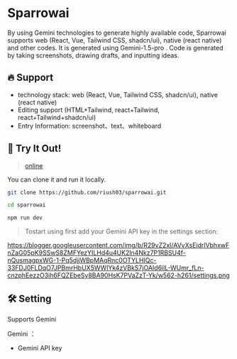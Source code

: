 # Sparrowai

By using Gemini technologies to generate highly available code, Sparrowai supports web (React, Vue, Tailwind CSS, shadcn/ui), native (react native) and other codes. It is generated using Gemini-1.5-pro . Code is generated by taking screenshots, drawing drafts, and inputting ideas.



## 🔥 Support

- technology stack: web (React, Vue, Tailwind CSS, shadcn/ui), native (react native)
- Editing support (HTML+Tailwind, react+Tailwind, react+Tailwind+shadcn/ui)
- Entry Information: screenshot、text、whiteboard




## 🚀 Try It Out!
> [online](https://sparrowai.vercel.app/)



You can clone it and run it locally.

```bash
git clone https://github.com/riush03/sparrowai.git

cd sparrowai

npm run dev
```

>Tostart using first add your Gemini API key in the settings section:
  
   https://blogger.googleusercontent.com/img/b/R29vZ2xl/AVvXsEjdrlVbhxwFnZaG05pK9SSwS8ZMFYezYILHd4u4UK2ln4Nkz7P1RBSU4f-nQusmagpxWG-1-Pq5djjWBpMAqRnc0OTYLHIQc-33FDJ0FLDqO7JPBmrHbUX5WWlYk4zVBkS7jOAId6ilL-WUmr_fLn-cnzphEezzO3ih6FQZEbeSy8BA90HsK7PVaZzT-Yk/w562-h261/settings.png

## 🛠 Setting
Supports  Gemini 


Gemini ：
- Gemini API key




